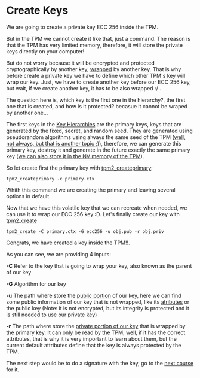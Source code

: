 # Create Keys

We are going to create a private key ECC 256 inside the TPM.

But in the TPM we cannot create it like that, just a command. The reason is that the TPM has very limited memory, therefore, it will store the private keys directly on your computer!

But do not worry because it will be encrypted and protected cryptographically by another key, [wrapped](https://github.com/tpm2dev/tpm.dev.tutorials/blob/master/Intro/README.md#key-wrapping-and-resource-management) by another key.
That is why before create a private key we have to define which other TPM's key will wrap our key. Just, we have to create another key before our ECC 256 key, but wait, if we create another key, it has to be also wrapped :/ .

The question here is, which key is the first one in the hierarchy?, the first one that is created, and how is it protected? becasue it cannot be wraped by another one...

The first keys in the [Key Hierarchies](https://github.com/tpm2dev/tpm.dev.tutorials/blob/master/Intro/README.md#key-hierarchies) are the primary keys, keys that are generated by the fixed, secret, and random seed.
They are generated using pseudorandom algorithms using always the same seed of the TPM ([well, not always, but that is another topic ;)](include_reference)), therefore, we can generate this primary key, destroy it and generate in the future exactly the same primary key
([we can also store it in the NV memory of the TPM](include_reference)).

So let create first the primary key with [tpm2_createprimary](https://github.com/tpm2-software/tpm2-tools/blob/master/man/tpm2_createprimary.1.md):

```
tpm2_createprimary -c primary.ctx
```

Whith this command we are creating the primary and leaving several options in default.

Now that we have this volatile key that we can recreate when needed, we can use it to wrap our ECC 256 key :D. Let's finally create our key with [tpm2_create](https://github.com/tpm2-software/tpm2-tools/blob/master/man/tpm2_create.1.md)

```
tpm2_create -C primary.ctx -G ecc256 -u obj.pub -r obj.priv
```

Congrats, we have created a key inside the TPM!!.

As you can see, we are providing 4 inputs:

**-C**  Refer to the key that is going to wrap your key, also known as the parent of our key

**-G**  Algorithm for our key

**-u** The path where store the [public portion](include_reference) of our key, here we can find some public information of our key that is not wrapped, like its [atributes](include_reference) or the public key (Note: it is  not encrypted, but its integrity is protected and it is still needed to use our private key)

**-r** The path where store the [private portion of our key](include_reference) that is wrapped by the primary key. It can only be read by the TPM, well, if it has the correct attributes, that is why it is very important to learn about them,
but the current default attributes define that the key is always protected by the TPM.

The next step would be to do a signature with the key, go to the [next course](Sign_and_verify) for it.



